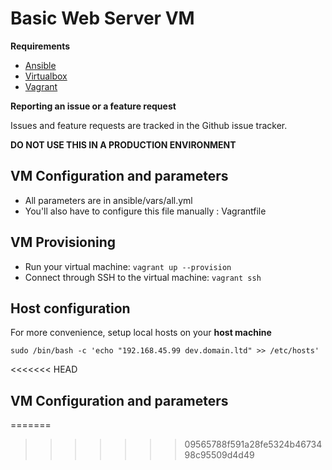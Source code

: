 Basic Web Server VM
===================

**Requirements**

  * [Ansible](http://docs.ansible.com/intro_installation.html)
  * [Virtualbox](https://www.virtualbox.org/wiki/Linux_Downloads)
  * [Vagrant](https://www.vagrantup.com/downloads.html)

**Reporting an issue or a feature request**

Issues and feature requests are tracked in the Github issue tracker.

**DO NOT USE THIS IN A PRODUCTION ENVIRONMENT**

VM Configuration and parameters
-------------------------------

  * All parameters are in ansible/vars/all.yml
  * You'll also have to configure this file manually : Vagrantfile

VM Provisioning
---------------

  * Run your virtual machine: `vagrant up --provision`
  * Connect through SSH to the virtual machine: `vagrant ssh`

Host configuration
------------------

For more convenience, setup local hosts on your **host machine**

```
sudo /bin/bash -c 'echo "192.168.45.99 dev.domain.ltd" >> /etc/hosts'
```
<<<<<<< HEAD

## VM Configuration and parameters
=======
>>>>>>> 09565788f591a28fe5324b4673498c95509d4d49
